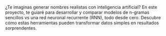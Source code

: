 ¿Te imaginas generar nombres realistas con inteligencia artificial? En este proyecto, te guiaré para desarrollar y comparar modelos de n-gramas sencillos vs una red neuronal recurrente (RNN), todo desde cero. Descubre cómo estas herramientas pueden transformar datos simples en resultados sorprendentes.